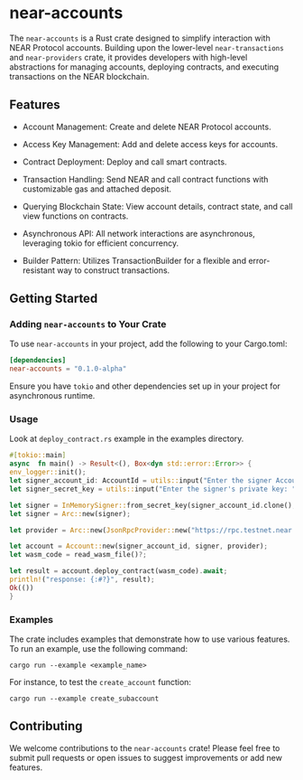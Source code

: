 # near-accounts

The `near-accounts` is a Rust crate designed to simplify interaction with NEAR Protocol accounts. Building upon the lower-level `near-transactions` and `near-providers` crate, it provides developers with high-level abstractions for managing accounts, deploying contracts, and executing transactions on the NEAR blockchain.

  
## Features

- Account Management: Create and delete NEAR Protocol accounts.

- Access Key Management: Add and delete access keys for accounts.

- Contract Deployment: Deploy and call smart contracts.

- Transaction Handling: Send NEAR and call contract functions with customizable gas and attached deposit.

- Querying Blockchain State: View account details, contract state, and call view functions on contracts.

- Asynchronous API: All network interactions are asynchronous, leveraging tokio for efficient concurrency.

- Builder Pattern: Utilizes TransactionBuilder for a flexible and error-resistant way to construct transactions.

  

## Getting Started

 ### Adding `near-accounts` to Your Crate
 
To use `near-accounts` in your project, add the following to your Cargo.toml:
```toml
[dependencies]
near-accounts = "0.1.0-alpha"
```

Ensure you have `tokio` and other dependencies set up in your project for asynchronous runtime.

 ### Usage
Look at `deploy_contract.rs` example in the examples directory. 

```rust
#[tokio::main]
async  fn main() -> Result<(), Box<dyn std::error::Error>> {
env_logger::init();
let signer_account_id: AccountId = utils::input("Enter the signer Account ID: ")?.parse()?;
let signer_secret_key = utils::input("Enter the signer's private key: ")?.parse()?;

let signer = InMemorySigner::from_secret_key(signer_account_id.clone(), signer_secret_key);
let signer = Arc::new(signer);

let provider = Arc::new(JsonRpcProvider::new("https://rpc.testnet.near.org"));

let account = Account::new(signer_account_id, signer, provider);
let wasm_code = read_wasm_file()?;

let result = account.deploy_contract(wasm_code).await;
println!("response: {:#?}", result);
Ok(())
}
```

 ### Examples
The crate includes examples that demonstrate how to use various features. To run an example, use the following command:
 
`cargo run --example <example_name>`

For instance, to test the `create_account` function:

`cargo run --example create_subaccount`

 
## Contributing
We welcome contributions to the `near-accounts` crate! Please feel free to submit pull requests or open issues to suggest improvements or add new features.